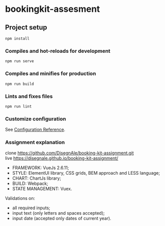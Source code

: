 # bookingkit-assesment

## Project setup
```
npm install
```

### Compiles and hot-reloads for development
```
npm run serve 
```

### Compiles and minifies for production
```
npm run build
```

### Lints and fixes files
```
npm run lint
```

### Customize configuration
See [Configuration Reference](https://cli.vuejs.org/config/).


### Assignment explanation
clone https://github.com/DisegnAle/booking-kit-assignment.git <br />
live https://disegnale.github.io/booking-kit-assignment/ <br />

- FRAMEWORK: VueJs 2.6.11;
- STYLE: ElementUI library, CSS grids, BEM approach and LESS language;
- CHART: ChartJs library;
- BUILD: Webpack;
- STATE MANAGEMENT: Vuex.

Validations on: 
- all required inputs;
- input text (only letters and spaces accepted);
- input date (accepted only dates of current year).





